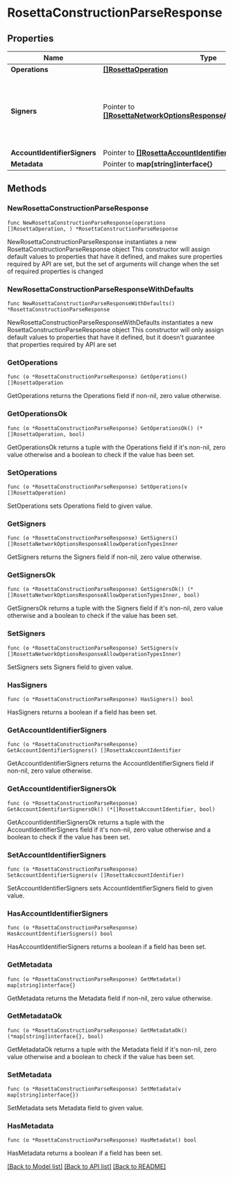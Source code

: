 # RosettaConstructionParseResponse

## Properties

Name | Type | Description | Notes
------------ | ------------- | ------------- | -------------
**Operations** | [**[]RosettaOperation**](RosettaOperation.md) |  | 
**Signers** | Pointer to [**[]RosettaNetworkOptionsResponseAllowOperationTypesInner**](RosettaNetworkOptionsResponseAllowOperationTypesInner.md) | [DEPRECATED by account_identifier_signers in v1.4.4] All signers (addresses) of a particular transaction. If the transaction is unsigned, it should be empty. | [optional] 
**AccountIdentifierSigners** | Pointer to [**[]RosettaAccountIdentifier**](RosettaAccountIdentifier.md) |  | [optional] 
**Metadata** | Pointer to **map[string]interface{}** |  | [optional] 

## Methods

### NewRosettaConstructionParseResponse

`func NewRosettaConstructionParseResponse(operations []RosettaOperation, ) *RosettaConstructionParseResponse`

NewRosettaConstructionParseResponse instantiates a new RosettaConstructionParseResponse object
This constructor will assign default values to properties that have it defined,
and makes sure properties required by API are set, but the set of arguments
will change when the set of required properties is changed

### NewRosettaConstructionParseResponseWithDefaults

`func NewRosettaConstructionParseResponseWithDefaults() *RosettaConstructionParseResponse`

NewRosettaConstructionParseResponseWithDefaults instantiates a new RosettaConstructionParseResponse object
This constructor will only assign default values to properties that have it defined,
but it doesn't guarantee that properties required by API are set

### GetOperations

`func (o *RosettaConstructionParseResponse) GetOperations() []RosettaOperation`

GetOperations returns the Operations field if non-nil, zero value otherwise.

### GetOperationsOk

`func (o *RosettaConstructionParseResponse) GetOperationsOk() (*[]RosettaOperation, bool)`

GetOperationsOk returns a tuple with the Operations field if it's non-nil, zero value otherwise
and a boolean to check if the value has been set.

### SetOperations

`func (o *RosettaConstructionParseResponse) SetOperations(v []RosettaOperation)`

SetOperations sets Operations field to given value.


### GetSigners

`func (o *RosettaConstructionParseResponse) GetSigners() []RosettaNetworkOptionsResponseAllowOperationTypesInner`

GetSigners returns the Signers field if non-nil, zero value otherwise.

### GetSignersOk

`func (o *RosettaConstructionParseResponse) GetSignersOk() (*[]RosettaNetworkOptionsResponseAllowOperationTypesInner, bool)`

GetSignersOk returns a tuple with the Signers field if it's non-nil, zero value otherwise
and a boolean to check if the value has been set.

### SetSigners

`func (o *RosettaConstructionParseResponse) SetSigners(v []RosettaNetworkOptionsResponseAllowOperationTypesInner)`

SetSigners sets Signers field to given value.

### HasSigners

`func (o *RosettaConstructionParseResponse) HasSigners() bool`

HasSigners returns a boolean if a field has been set.

### GetAccountIdentifierSigners

`func (o *RosettaConstructionParseResponse) GetAccountIdentifierSigners() []RosettaAccountIdentifier`

GetAccountIdentifierSigners returns the AccountIdentifierSigners field if non-nil, zero value otherwise.

### GetAccountIdentifierSignersOk

`func (o *RosettaConstructionParseResponse) GetAccountIdentifierSignersOk() (*[]RosettaAccountIdentifier, bool)`

GetAccountIdentifierSignersOk returns a tuple with the AccountIdentifierSigners field if it's non-nil, zero value otherwise
and a boolean to check if the value has been set.

### SetAccountIdentifierSigners

`func (o *RosettaConstructionParseResponse) SetAccountIdentifierSigners(v []RosettaAccountIdentifier)`

SetAccountIdentifierSigners sets AccountIdentifierSigners field to given value.

### HasAccountIdentifierSigners

`func (o *RosettaConstructionParseResponse) HasAccountIdentifierSigners() bool`

HasAccountIdentifierSigners returns a boolean if a field has been set.

### GetMetadata

`func (o *RosettaConstructionParseResponse) GetMetadata() map[string]interface{}`

GetMetadata returns the Metadata field if non-nil, zero value otherwise.

### GetMetadataOk

`func (o *RosettaConstructionParseResponse) GetMetadataOk() (*map[string]interface{}, bool)`

GetMetadataOk returns a tuple with the Metadata field if it's non-nil, zero value otherwise
and a boolean to check if the value has been set.

### SetMetadata

`func (o *RosettaConstructionParseResponse) SetMetadata(v map[string]interface{})`

SetMetadata sets Metadata field to given value.

### HasMetadata

`func (o *RosettaConstructionParseResponse) HasMetadata() bool`

HasMetadata returns a boolean if a field has been set.


[[Back to Model list]](../README.md#documentation-for-models) [[Back to API list]](../README.md#documentation-for-api-endpoints) [[Back to README]](../README.md)


